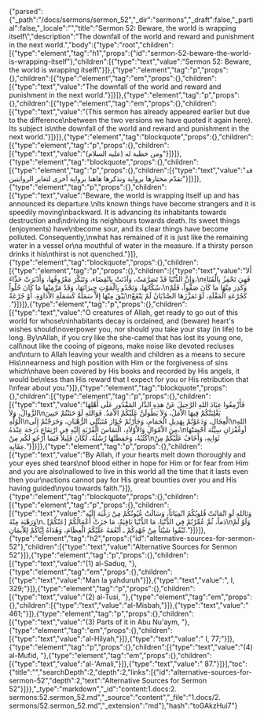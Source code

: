 {"parsed":{"_path":"/docs/sermons/sermon_52","_dir":"sermons","_draft":false,"_partial":false,"_locale":"","title":"Sermon 52:  Beware, the world is wrapping itself\\","description":"The downfall of the world and reward and punishment in the next world.","body":{"type":"root","children":[{"type":"element","tag":"h1","props":{"id":"sermon-52-beware-the-world-is-wrapping-itself"},"children":[{"type":"text","value":"Sermon 52:  Beware, the world is wrapping itself\\"}]},{"type":"element","tag":"p","props":{},"children":[{"type":"element","tag":"em","props":{},"children":[{"type":"text","value":"The downfall of the world and reward and punishment in the next world."}]}]},{"type":"element","tag":"p","props":{},"children":[{"type":"element","tag":"em","props":{},"children":[{"type":"text","value":"(This sermon has already appeared earlier but due to the difference\nbetween the two versions we have quoted it again here). Its subject is\nthe downfall of the world and reward and punishment in the next world."}]}]},{"type":"element","tag":"blockquote","props":{},"children":[{"type":"element","tag":"p","props":{},"children":[{"type":"text","value":"ومن خطبة له (عليه السلام)"}]}]},{"type":"element","tag":"blockquote","props":{},"children":[{"type":"element","tag":"p","props":{},"children":[{"type":"text","value":"قد تقدّم مختارها برواية ونذكرها هاهنا برواية أخرى لتغاير الروايتين"}]}]},{"type":"element","tag":"p","props":{},"children":[{"type":"text","value":"Beware, the world is wrapping itself up and has announced its departure.\nIts known things have become strangers and it is speedily moving\nbackward. It is advancing its inhabitants towards destruction and\ndriving its neighbours towards death. Its sweet things (enjoyments) have\nbecome sour, and its clear things have become polluted. Consequently,\nwhat has remained of it is just like the remaining water in a vessel or\na mouthful of water in the measure. If a thirsty person drinks it his\nthirst is not quenched."}]},{"type":"element","tag":"blockquote","props":{},"children":[{"type":"element","tag":"p","props":{},"children":[{"type":"text","value":"أَلاَ وَإِنَّ الدُّنْيَا قَدْ تَصَرَّمَتْ، وَآذَنَتْ بِانْقِضَاء، وَتَنَكَّرَ مَعْرُوفُها، وَأَدْبَرَتْ حَذَّاءَ،\nفَهِيَ تَحْفِزُ بِالْفَنَاءِ سُكَّانَهَا، وَتَحْدُو بِالْمَوْتِ جِيرَانَهَا، وَقَدْ مَرَّمِنْها مَا كَانَ حُلْواً،\nوَكَدِرَ مِنْهَا ما كَانَ صَفْواً، فَلَمْ يَبْقَ مِنْهَا إِلاَّ سَمَلَةٌ كَسَمَلَةِ الاْدَاوَةِ، أَوْ جُرْعَةٌ\nكَجُرْعَةِ الْمَقْلَةِ، لَوْ تَمَزَّزَهَا الصَّدْيَانُ لَمْ يَنْقَعْ ."}]}]},{"type":"element","tag":"p","props":{},"children":[{"type":"text","value":"O creatures of Allah, get ready to go out of this world for whose\ninhabitants decay is ordained, and (beware) heart's wishes should\noverpower you, nor should you take your stay (in life) to be long. By\nAllah, if you cry like the she-camel that has lost its young one, call\nout like the cooing of pigeons, make noise like devoted recluses and\nturn to Allah leaving your wealth and children as a means to secure His\nnearness and high position with Him or the forgiveness of sins which\nhave been covered by His books and recorded by His angels, it would be\nless than His reward that I expect for you or His retribution that I\nfear about you."}]},{"type":"element","tag":"blockquote","props":{},"children":[{"type":"element","tag":"p","props":{},"children":[{"type":"text","value":"فَأَزْمِعُوا عِبَادَ اللهِ الرَّحِيلَ عَنْ هذِهِ الدَّارِ المَقْدُورِ عَلَى أَهْلِهَا الزَّوالُ، وَلاَ\nيَغْلِبَنَّكُمْ فِيهَا الاْمَلُ، وَلاَ يَطُولَنَّ عَلَيْكُمْ الاْمَدُ. فَوَاللهِ لَوْ حَنَنْتُمْ حَنِينَ الْوُلَّهِ\nالْعِجَالِ، وَدَعَوْتُمْ بِهَدِيلِ الْحَمَامِ، وَجَأَرْتُمْ جُؤَارَ مُتَبَتِّلِي الرُّهْبَانِ، وَخَرَجْتُمْ إِلَى\nاللهِ مِنَ الاْمْوَالِ وَالاْوْلاَدِ، الْتمَاسَ الْقُرْبَةِ إِلَيْهِ فِي ارْتِفَاعِ دَرَجَة عِنْدَهُ،\nأوغُفْرَانِ سِيِّئَة أَحْصَتْهَا كُتُبُهُ، وَحَفِظَتْهَا رُسُلُهُ، لَكَانَ قَلِيلاً فَيَما أَرْجُو لَكُم مِنْ\nثَوَابِهِ، وَأَخَافُ عَلَيْكُمْ مِنْ عِقَابِهِ."}]}]},{"type":"element","tag":"p","props":{},"children":[{"type":"text","value":"By Allah, if your hearts melt down thoroughly and your eyes shed tears\nof blood either in hope for Him or for fear from Him and you are also\nallowed to live in this world all the time that it lasts even then your\nactions cannot pay for His great bounties over you and His having guided\nyou towards faith."}]},{"type":"element","tag":"blockquote","props":{},"children":[{"type":"element","tag":"p","props":{},"children":[{"type":"text","value":"وَتَاللهِ لَوِ انْمَاثَتْ قُلوبُكُمُ انْمِيَاثاً، وَسَالَتْ عُيُونُكُمْ مِنْ رَغْبَة إِلَيْهِ وَرَهْبَة مِنْهُ\nدَماً، ثُمَّ عُمِّرْتُمْ فِي الدُّنْيَا، مَا الدُّنْيَا بَاقِيَةٌ، مَا جَزَتْ أَعْمَالُكُمْ [عَنْكُمْ] ـ\nوَلَوْ لَمْ تُبْقُوا شَيْئاً مِنْ جُهْدِكُمْ ـ أَنْعُمَهُ عَلَيْكُمُ الْعِظَامَ، وَهُدَاهُ إِيَّاكُمْ لِلاْيمَانِ."}]}]},{"type":"element","tag":"h2","props":{"id":"alternative-sources-for-sermon-52"},"children":[{"type":"text","value":"Alternative Sources for Sermon 52"}]},{"type":"element","tag":"p","props":{},"children":[{"type":"text","value":"(1) al-Saduq, "},{"type":"element","tag":"em","props":{},"children":[{"type":"text","value":"Man la yahduruh"}]},{"type":"text","value":", I, 329;"}]},{"type":"element","tag":"p","props":{},"children":[{"type":"text","value":"(2) al-Tusi, "},{"type":"element","tag":"em","props":{},"children":[{"type":"text","value":"al-Misbah,"}]},{"type":"text","value":" 461;"}]},{"type":"element","tag":"p","props":{},"children":[{"type":"text","value":"(3) Parts of it in Abu Nu'aym, "},{"type":"element","tag":"em","props":{},"children":[{"type":"text","value":"al-Hilyah,"}]},{"type":"text","value":" I, 77;"}]},{"type":"element","tag":"p","props":{},"children":[{"type":"text","value":"(4) al-Mufid, "},{"type":"element","tag":"em","props":{},"children":[{"type":"text","value":"al-'Amali,"}]},{"type":"text","value":" 87."}]}],"toc":{"title":"","searchDepth":2,"depth":2,"links":[{"id":"alternative-sources-for-sermon-52","depth":2,"text":"Alternative Sources for Sermon 52"}]}},"_type":"markdown","_id":"content:1.docs:2. sermons:52.sermon_52.md","_source":"content","_file":"1.docs/2. sermons/52.sermon_52.md","_extension":"md"},"hash":"toGAkzHui7"}